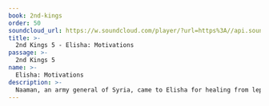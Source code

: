 ```yaml
---
book: 2nd-kings
order: 50
soundcloud_url: https://w.soundcloud.com/player/?url=https%3A//api.soundcloud.com/tracks/
title: >-
  2nd Kings 5 - Elisha: Motivations
passage: >-
  2nd Kings 5
name: >-
  Elisha: Motivations
description: >-
  Naaman, an army general of Syria, came to Elisha for healing from leprosy. After a personal struggle, he received what he desired.
---
```


